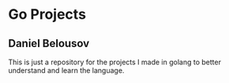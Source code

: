 # Go Projects

## Daniel Belousov

This is just a repository for the projects I made in golang to better understand and learn the language.
